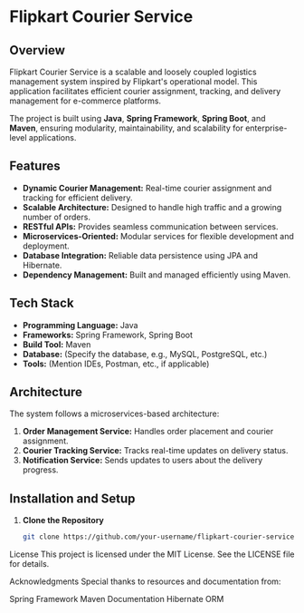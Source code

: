 # Flipkart Courier Service  

## Overview  
Flipkart Courier Service is a scalable and loosely coupled logistics management system inspired by Flipkart's operational model. This application facilitates efficient courier assignment, tracking, and delivery management for e-commerce platforms.  

The project is built using **Java**, **Spring Framework**, **Spring Boot**, and **Maven**, ensuring modularity, maintainability, and scalability for enterprise-level applications.  

## Features  
- **Dynamic Courier Management:** Real-time courier assignment and tracking for efficient delivery.  
- **Scalable Architecture:** Designed to handle high traffic and a growing number of orders.  
- **RESTful APIs:** Provides seamless communication between services.  
- **Microservices-Oriented:** Modular services for flexible development and deployment.  
- **Database Integration:** Reliable data persistence using JPA and Hibernate.  
- **Dependency Management:** Built and managed efficiently using Maven.  

## Tech Stack  
- **Programming Language:** Java  
- **Frameworks:** Spring Framework, Spring Boot  
- **Build Tool:** Maven  
- **Database:** (Specify the database, e.g., MySQL, PostgreSQL, etc.)  
- **Tools:** (Mention IDEs, Postman, etc., if applicable)  

## Architecture  
The system follows a microservices-based architecture:  
1. **Order Management Service:** Handles order placement and courier assignment.  
2. **Courier Tracking Service:** Tracks real-time updates on delivery status.  
3. **Notification Service:** Sends updates to users about the delivery progress.  

## Installation and Setup  
1. **Clone the Repository**  
   ```bash  
   git clone https://github.com/your-username/flipkart-courier-service.git
   
License
This project is licensed under the MIT License. See the LICENSE file for details.

Acknowledgments
Special thanks to resources and documentation from:

Spring Framework
Maven Documentation
Hibernate ORM

